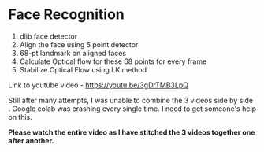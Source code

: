 # Face Recognition

1. dlib face detector
2. Align the face using 5 point detector
3. 68-pt landmark on aligned faces
4. Calculate Optical flow for these 68 points for every frame
5. Stabilize Optical Flow using LK method

Link to youtube video - https://youtu.be/3gDrTMB3LpQ

Still after many attempts, I was unable to combine the 3 videos side by side . Google colab was crashing every single time. I need to get someone's help on this.

**Please watch the entire video as I have stitched the 3 videos together one after another.**
